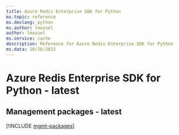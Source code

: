```yaml
---
title: Azure Redis Enterprise SDK for Python
ms.topic: reference
ms.devlang: python
ms.author: lmazuel
author: lmazuel
ms.service: cache
description: Reference for Azure Redis Enterprise SDK for Python
ms.data: 10/26/2022
---
```

# Azure Redis Enterprise SDK for Python - latest

## Management packages - latest
[!INCLUDE [mgmt-packages](redis-enterprise-mgmt-index.md)]